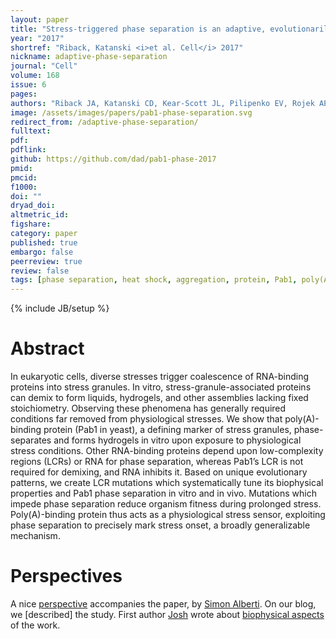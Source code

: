 ```yaml
---
layout: paper
title: "Stress-triggered phase separation is an adaptive, evolutionarily tuned response"
year: "2017"
shortref: "Riback, Katanski <i>et al. Cell</i> 2017"
nickname: adaptive-phase-separation
journal: "Cell"
volume: 168
issue: 6
pages: 
authors: "Riback JA, Katanski CD, Kear-Scott JL, Pilipenko EV, Rojek AE, Sosnick TR, Drummond DA"
image: /assets/images/papers/pab1-phase-separation.svg
redirect_from: /adaptive-phase-separation/
fulltext: 
pdf: 
pdflink: 
github: https://github.com/dad/pab1-phase-2017
pmid: 
pmcid:
f1000: 
doi: ""
dryad_doi:
altmetric_id: 
figshare: 
category: paper
published: true
embargo: false
peerreview: true
review: false
tags: [phase separation, heat shock, aggregation, protein, Pab1, poly(A)-binding protein, yeast]
---
```

{% include JB/setup %}

# Abstract 

In eukaryotic cells, diverse stresses trigger coalescence of RNA-binding proteins into stress granules. In vitro, stress-granule-associated proteins can demix to form liquids, hydrogels, and other assemblies lacking fixed stoichiometry. Observing these phenomena has generally required conditions far removed from physiological stresses. We show that poly(A)-binding protein (Pab1 in yeast), a defining marker of stress granules, phase-separates and forms hydrogels in vitro upon exposure to physiological stress conditions. Other RNA-binding proteins depend upon low-complexity regions (LCRs) or RNA for phase separation, whereas Pab1’s LCR is not required for demixing, and RNA inhibits it. Based on unique evolutionary patterns, we create LCR mutations which systematically tune its biophysical properties and Pab1 phase separation in vitro and in vivo. Mutations which impede phase separation reduce organism fitness during prolonged stress. Poly(A)-binding protein thus acts as a physiological stress sensor, exploiting phase separation to precisely mark stress onset, a broadly generalizable mechanism.

# Perspectives

A nice [perspective][alberti-perspective] accompanies the paper, by [Simon Alberti]. On our blog, we [described] the study. First author [Josh][josh] wrote about [biophysical aspects][josh-blog] of the work.

[blogged]: /blog/about-adaptive-phase-separation
[josh]: /team/josh-riback
[josh-blog]: /blog/polymer-biophysics-in-action
[alberti-perspective]: na
[Simon Alberti]: https://www.mpi-cbg.de/en/research-groups/current-groups/simon-alberti/group-leader/

